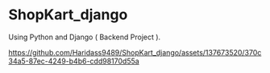 # ShopKart_django
Using Python and Django ( Backend Project ).

https://github.com/Haridass9489/ShopKart_django/assets/137673520/370c34a5-87ec-4249-b4b6-cdd98170d55a
